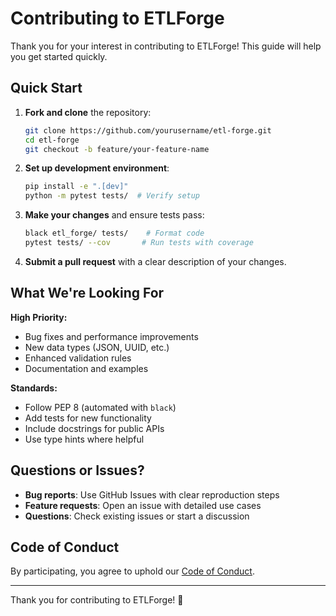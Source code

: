 # Contributing to ETLForge

Thank you for your interest in contributing to ETLForge! This guide will help you get started quickly.

## Quick Start

1. **Fork and clone** the repository:
   ```bash
   git clone https://github.com/yourusername/etl-forge.git
   cd etl-forge
   git checkout -b feature/your-feature-name
   ```

2. **Set up development environment**:
   ```bash
   pip install -e ".[dev]"
   python -m pytest tests/  # Verify setup
   ```

3. **Make your changes** and ensure tests pass:
   ```bash
   black etl_forge/ tests/    # Format code
   pytest tests/ --cov       # Run tests with coverage
   ```

4. **Submit a pull request** with a clear description of your changes.

## What We're Looking For

**High Priority:**
- Bug fixes and performance improvements
- New data types (JSON, UUID, etc.)
- Enhanced validation rules
- Documentation and examples

**Standards:**
- Follow PEP 8 (automated with `black`)
- Add tests for new functionality
- Include docstrings for public APIs
- Use type hints where helpful

## Questions or Issues?

- **Bug reports**: Use GitHub Issues with clear reproduction steps
- **Feature requests**: Open an issue with detailed use cases
- **Questions**: Check existing issues or start a discussion

## Code of Conduct

By participating, you agree to uphold our [Code of Conduct](CODE_OF_CONDUCT.md).

---

Thank you for contributing to ETLForge! 🚀

 